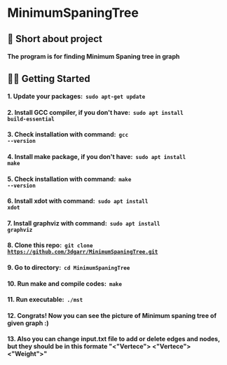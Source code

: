 # MinimumSpaningTree

## 📜 Short about project
#### The program is for finding Minimum Spaning tree in graph

## 👨‍💻 Getting Started
#### 1. Update your packages: &nbsp;**<code>sudo apt-get update</code>**
#### 2. Install GCC compiler, if you don't have: &nbsp;**<code>sudo apt install build-essential</code>**
#### 3. Check installation with command: &nbsp;**<code>gcc --version</code>**
#### 4. Install make package, if you don't have: &nbsp;**<code>sudo apt install make</code>**
#### 5. Check installation with command: &nbsp;**<code>make --version</code>**
#### 6. Install xdot with command:  &nbsp;**<code>sudo apt install xdot</code>**
#### 7. Install graphviz with command:  &nbsp;**<code>sudo apt install graphviz</code>**
#### 8. Clone this repo: &nbsp;**<code>git clone https://github.com/3dgarr/MinimumSpaningTree.git</code>**
#### 9. Go to directory: &nbsp;**<code>cd MinimumSpaningTree</code>**
#### 10. Run make and compile codes: &nbsp;**<code>make</code>**
#### 11. Run executable: &nbsp;**<code>./mst</code>**
#### 12. Congrats! Now you can see the picture of Minimum spaning tree of given graph :)
#### 13. Also you can change input.txt file to add or delete edges and nodes, but they should be in this formate "<"Vertece"> <"Vertece"> <"Weight">"